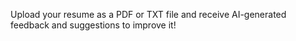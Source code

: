 Upload your resume as a PDF or TXT file and receive AI-generated feedback and suggestions to improve it!
